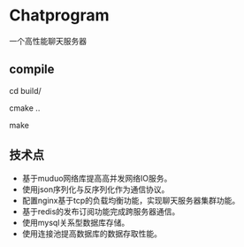 # Chatprogram
一个高性能聊天服务器
## compile
cd build/

cmake ..

make
## 技术点
* 基于muduo网络库提高高并发网络IO服务。
* 使用json序列化与反序列化作为通信协议。
* 配置nginx基于tcp的负载均衡功能，实现聊天服务器集群功能。
* 基于redis的发布订阅功能完成跨服务器通信。
* 使用mysql关系型数据库存储。
* 使用连接池提高数据库的数据存取性能。
